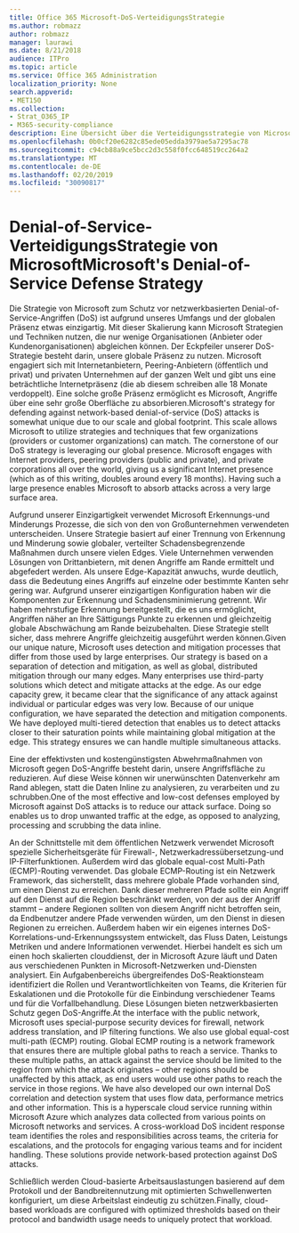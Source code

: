 ```yaml
---
title: Office 365 Microsoft-DoS-VerteidigungsStrategie
ms.author: robmazz
author: robmazz
manager: laurawi
ms.date: 8/21/2018
audience: ITPro
ms.topic: article
ms.service: Office 365 Administration
localization_priority: None
search.appverid:
- MET150
ms.collection:
- Strat_O365_IP
- M365-security-compliance
description: Eine Übersicht über die Verteidigungsstrategie von Microsoft für den Umgang mit DoS-Angriffen (Denial-of-Service).
ms.openlocfilehash: 0b0cf20e6282c85ede05edda3979ae5a7295ac78
ms.sourcegitcommit: c94cb88a9ce5bcc2d3c558f0fcc648519cc264a2
ms.translationtype: MT
ms.contentlocale: de-DE
ms.lasthandoff: 02/20/2019
ms.locfileid: "30090817"
---
```

# <a name="microsofts-denial-of-service-defense-strategy"></a><span data-ttu-id="06847-103">Denial-of-Service-VerteidigungsStrategie von Microsoft</span><span class="sxs-lookup"><span data-stu-id="06847-103">Microsoft's Denial-of-Service Defense Strategy</span></span>

<span data-ttu-id="06847-p101">Die Strategie von Microsoft zum Schutz vor netzwerkbasierten Denial-of-Service-Angriffen (DoS) ist aufgrund unseres Umfangs und der globalen Präsenz etwas einzigartig. Mit dieser Skalierung kann Microsoft Strategien und Techniken nutzen, die nur wenige Organisationen (Anbieter oder Kundenorganisationen) abgleichen können. Der Eckpfeiler unserer DoS-Strategie besteht darin, unsere globale Präsenz zu nutzen. Microsoft engagiert sich mit Internetanbietern, Peering-Anbietern (öffentlich und privat) und privaten Unternehmen auf der ganzen Welt und gibt uns eine beträchtliche Internetpräsenz (die ab diesem schreiben alle 18 Monate verdoppelt). Eine solche große Präsenz ermöglicht es Microsoft, Angriffe über eine sehr große Oberfläche zu absorbieren.</span><span class="sxs-lookup"><span data-stu-id="06847-p101">Microsoft's strategy for defending against network-based denial-of-service (DoS) attacks is somewhat unique due to our scale and global footprint. This scale allows Microsoft to utilize strategies and techniques that few organizations (providers or customer organizations) can match. The cornerstone of our DoS strategy is leveraging our global presence. Microsoft engages with Internet providers, peering providers (public and private), and private corporations all over the world, giving us a significant Internet presence (which as of this writing, doubles around every 18 months). Having such a large presence enables Microsoft to absorb attacks across a very large surface area.</span></span>

<span data-ttu-id="06847-p102">Aufgrund unserer Einzigartigkeit verwendet Microsoft Erkennungs-und Minderungs Prozesse, die sich von den von Großunternehmen verwendeten unterscheiden. Unsere Strategie basiert auf einer Trennung von Erkennung und Minderung sowie globaler, verteilter Schadensbegrenzende Maßnahmen durch unsere vielen Edges. Viele Unternehmen verwenden Lösungen von Drittanbietern, mit denen Angriffe am Rande ermittelt und abgefedert werden. Als unsere Edge-Kapazität anwuchs, wurde deutlich, dass die Bedeutung eines Angriffs auf einzelne oder bestimmte Kanten sehr gering war. Aufgrund unserer einzigartigen Konfiguration haben wir die Komponenten zur Erkennung und Schadensminimierung getrennt. Wir haben mehrstufige Erkennung bereitgestellt, die es uns ermöglicht, Angriffen näher an Ihre Sättigungs Punkte zu erkennen und gleichzeitig globale Abschwächung am Rande beizubehalten. Diese Strategie stellt sicher, dass mehrere Angriffe gleichzeitig ausgeführt werden können.</span><span class="sxs-lookup"><span data-stu-id="06847-p102">Given our unique nature, Microsoft uses detection and mitigation processes that differ from those used by large enterprises. Our strategy is based on a separation of detection and mitigation, as well as global, distributed mitigation through our many edges. Many enterprises use third-party solutions which detect and mitigate attacks at the edge. As our edge capacity grew, it became clear that the significance of any attack against individual or particular edges was very low. Because of our unique configuration, we have separated the detection and mitigation components. We have deployed multi-tiered detection that enables us to detect attacks closer to their saturation points while maintaining global mitigation at the edge. This strategy ensures we can handle multiple simultaneous attacks.</span></span>

<span data-ttu-id="06847-p103">Eine der effektivsten und kostengünstigsten Abwehrmaßnahmen von Microsoft gegen DoS-Angriffe besteht darin, unsere Angriffsfläche zu reduzieren. Auf diese Weise können wir unerwünschten Datenverkehr am Rand ablegen, statt die Daten Inline zu analysieren, zu verarbeiten und zu schrubben.</span><span class="sxs-lookup"><span data-stu-id="06847-p103">One of the most effective and low-cost defenses employed by Microsoft against DoS attacks is to reduce our attack surface. Doing so enables us to drop unwanted traffic at the edge, as opposed to analyzing, processing and scrubbing the data inline.</span></span>

<span data-ttu-id="06847-p104">An der Schnittstelle mit dem öffentlichen Netzwerk verwendet Microsoft spezielle Sicherheitsgeräte für Firewall-, Netzwerkadressübersetzung-und IP-Filterfunktionen. Außerdem wird das globale equal-cost Multi-Path (ECMP)-Routing verwendet. Das globale ECMP-Routing ist ein Netzwerk Framework, das sicherstellt, dass mehrere globale Pfade vorhanden sind, um einen Dienst zu erreichen. Dank dieser mehreren Pfade sollte ein Angriff auf den Dienst auf die Region beschränkt werden, von der aus der Angriff stammt – andere Regionen sollten von diesem Angriff nicht betroffen sein, da Endbenutzer andere Pfade verwenden würden, um den Dienst in diesen Regionen zu erreichen. Außerdem haben wir ein eigenes internes DoS-Korrelations-und-Erkennungssystem entwickelt, das Fluss Daten, Leistungs Metriken und andere Informationen verwendet. Hierbei handelt es sich um einen hoch skalierten clouddienst, der in Microsoft Azure läuft und Daten aus verschiedenen Punkten in Microsoft-Netzwerken und-Diensten analysiert. Ein Aufgabenbereichs übergreifendes DoS-Reaktionsteam identifiziert die Rollen und Verantwortlichkeiten von Teams, die Kriterien für Eskalationen und die Protokolle für die Einbindung verschiedener Teams und für die Vorfallbehandlung. Diese Lösungen bieten netzwerkbasierten Schutz gegen DoS-Angriffe.</span><span class="sxs-lookup"><span data-stu-id="06847-p104">At the interface with the public network, Microsoft uses special-purpose security devices for firewall, network address translation, and IP filtering functions. We also use global equal-cost multi-path (ECMP) routing. Global ECMP routing is a network framework that ensures there are multiple global paths to reach a service. Thanks to these multiple paths, an attack against the service should be limited to the region from which the attack originates – other regions should be unaffected by this attack, as end users would use other paths to reach the service in those regions. We have also developed our own internal DoS correlation and detection system that uses flow data, performance metrics and other information. This is a hyperscale cloud service running within Microsoft Azure which analyzes data collected from various points on Microsoft networks and services. A cross-workload DoS incident response team identifies the roles and responsibilities across teams, the criteria for escalations, and the protocols for engaging various teams and for incident handling. These solutions provide network-based protection against DoS attacks.</span></span>

<span data-ttu-id="06847-126">Schließlich werden Cloud-basierte Arbeitsauslastungen basierend auf dem Protokoll und der Bandbreitennutzung mit optimierten Schwellenwerten konfiguriert, um diese Arbeitslast eindeutig zu schützen.</span><span class="sxs-lookup"><span data-stu-id="06847-126">Finally, cloud-based workloads are configured with optimized thresholds based on their protocol and bandwidth usage needs to uniquely protect that workload.</span></span>
